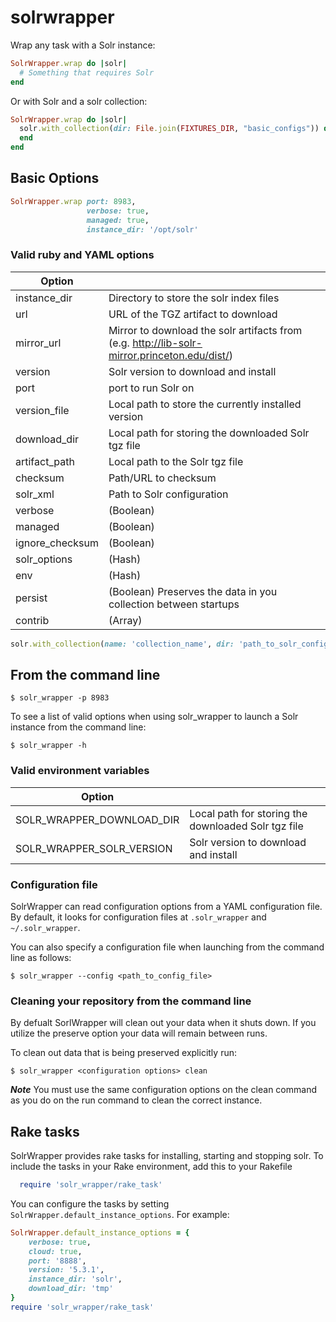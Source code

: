 # solrwrapper

Wrap any task with a Solr instance:

```ruby
SolrWrapper.wrap do |solr|
  # Something that requires Solr
end
```

Or with Solr and a solr collection:

```ruby
SolrWrapper.wrap do |solr|
  solr.with_collection(dir: File.join(FIXTURES_DIR, "basic_configs")) do |collection_name|
  end
end
```

## Basic Options

```ruby
SolrWrapper.wrap port: 8983,
                 verbose: true,
                 managed: true,
                 instance_dir: '/opt/solr'
```

### Valid ruby and YAML options

|Option         |                                         |
|---------------|-----------------------------------------|
| instance_dir  | Directory to store the solr index files |
| url           | URL of the TGZ artifact to download |
| mirror_url    | Mirror to download the solr artifacts from (e.g. http://lib-solr-mirror.princeton.edu/dist/)|
| version       | Solr version to download and install |
| port          | port to run Solr on |
| version_file  | Local path to store the currently installed version |
| download_dir  | Local path for storing the downloaded Solr tgz file |
| artifact_path | Local path to the Solr tgz file |
| checksum      | Path/URL to checksum |
| solr_xml      | Path to Solr configuration |
| verbose       | (Boolean) |
| managed       | (Boolean) |
| ignore_checksum | (Boolean) |
| solr_options  | (Hash) |
| env           | (Hash) |
| persist      | (Boolean) Preserves the data in you collection between startups |
| contrib | (Array<Hash>) |

```ruby
solr.with_collection(name: 'collection_name', dir: 'path_to_solr_configs')
```

## From the command line

```console
$ solr_wrapper -p 8983
```
To see a list of valid options when using solr_wrapper to launch a Solr instance from the command line:
```
$ solr_wrapper -h
```

### Valid environment variables
|Option         |                                         |
|---------------|-----------------------------------------|
| SOLR_WRAPPER_DOWNLOAD_DIR  | Local path for storing the downloaded Solr tgz file |
| SOLR_WRAPPER_SOLR_VERSION  | Solr version to download and install|



### Configuration file
SolrWrapper can read configuration options from a YAML configuration file.
By default, it looks for configuration files at `.solr_wrapper` and `~/.solr_wrapper`.

You can also specify a configuration file when launching from the command line as follows:
```
$ solr_wrapper --config <path_to_config_file>
```

### Cleaning your repository from the command line

By defualt SorlWrapper will clean out your data when it shuts down.
If you utilize the preserve option your data will remain between runs.

To clean out data that is being preserved explicitly run:
```
$ solr_wrapper <configuration options> clean
```
***Note*** You must use the same configuration options on the clean command as you do on the run command to clean the correct instance.

## Rake tasks

SolrWrapper provides rake tasks for installing, starting and stopping solr.  To include the tasks in your Rake environment, add this to your Rakefile

```ruby
  require 'solr_wrapper/rake_task'
```

You can configure the tasks by setting `SolrWrapper.default_instance_options`.  For example:

```ruby
SolrWrapper.default_instance_options = {
    verbose: true,
    cloud: true,
    port: '8888',
    version: '5.3.1',
    instance_dir: 'solr',
    download_dir: 'tmp'
}
require 'solr_wrapper/rake_task'
```

